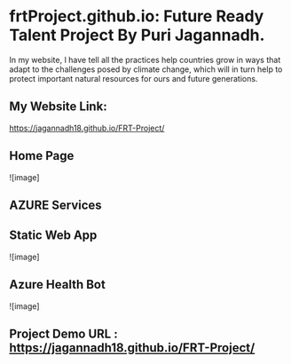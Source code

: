 
# frtProject.github.io: Future Ready Talent Project By Puri Jagannadh.
In my website, I have tell all the practices help countries grow in ways that adapt to the challenges posed by climate change, which will in turn help to protect important natural resources for ours and future generations.

## My Website Link: 
https://jagannadh18.github.io/FRT-Project/


## Home Page
![image]


## AZURE Services


## Static Web App
![image]
## Azure Health Bot
![image]


## Project Demo URL : https://jagannadh18.github.io/FRT-Project/ 






